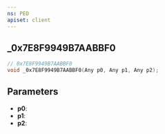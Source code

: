 ```yaml
---
ns: PED
apiset: client
---
```

## _0x7E8F9949B7AABBF0

```c
// 0x7E8F9949B7AABBF0
void _0x7E8F9949B7AABBF0(Any p0, Any p1, Any p2);
```


## Parameters
* **p0**:
* **p1**:
* **p2**: